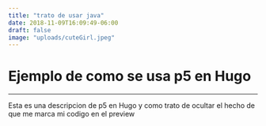 ```yaml
---
title: "trato de usar java"
date: 2018-11-09T16:09:49-06:00
draft: false
image: "uploads/cuteGirl.jpeg"
---
```


# Ejemplo de como se usa p5 en Hugo

***

Esta es una descripcion de p5 en Hugo y como trato de ocultar el hecho de que me marca mi codigo en el preview

<script src="https://cdn.jsdelivr.net/gh/liabru/matter-js@master/build/matter.min.js"></script>
<script src="https://cdnjs.cloudflare.com/ajax/libs/p5.js/0.7.2/p5.min.js"></script>

<div id="contenedor">
	<script>
		function setup() {
			createCanvas(720, 400);
  background(200);

  // Set colors
  fill(204, 101, 192, 127);
  stroke(127, 63, 120);

  // A rectangle
  rect(40, 120, 120, 40);
  // An ellipse
  ellipse(240, 240, 80, 80);
  // A triangle
  triangle(300, 100, 320, 100, 310, 80);

  // A design for a simple flower
  translate(580, 200);
  noStroke();
  for (var i = 0; i < 10; i ++) {
    ellipse(0, 30, 20, 80);
    rotate(PI/5);
  }
			$("#defaultCanvas0").appendTo("#contenedor");

		}

		function draw() {

		}
	</script>
</div>